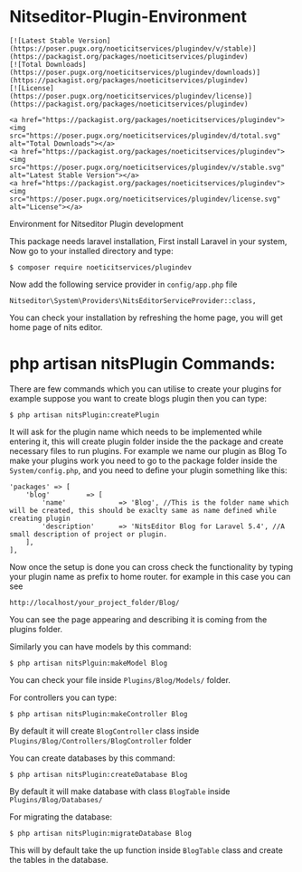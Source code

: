 # Nitseditor-Plugin-Environment

    [![Latest Stable Version](https://poser.pugx.org/noeticitservices/plugindev/v/stable)](https://packagist.org/packages/noeticitservices/plugindev)
    [![Total Downloads](https://poser.pugx.org/noeticitservices/plugindev/downloads)](https://packagist.org/packages/noeticitservices/plugindev)
    [![License](https://poser.pugx.org/noeticitservices/plugindev/license)](https://packagist.org/packages/noeticitservices/plugindev)
    
    <a href="https://packagist.org/packages/noeticitservices/plugindev"><img src="https://poser.pugx.org/noeticitservices/plugindev/d/total.svg" alt="Total Downloads"></a>
    <a href="https://packagist.org/packages/noeticitservices/plugindev"><img src="https://poser.pugx.org/noeticitservices/plugindev/v/stable.svg" alt="Latest Stable Version"></a>
    <a href="https://packagist.org/packages/noeticitservices/plugindev"><img src="https://poser.pugx.org/noeticitservices/plugindev/license.svg" alt="License"></a>
    
Environment for Nitseditor Plugin development

This package needs laravel installation, First install Laravel in your system, Now go to your installed directory and type:

    $ composer require noeticitservices/plugindev
    
Now add the following service provider in `config/app.php` file

    Nitseditor\System\Providers\NitsEditorServiceProvider::class,
    
You can check your installation by refreshing the home page, you will get home page of nits editor.
    
# php artisan nitsPlugin Commands:

There are few commands which you can utilise to create your plugins for example suppose you want to create blogs plugin then you can type:

    $ php artisan nitsPlugin:createPlugin
    
It will ask for the plugin name which needs to be implemented while entering it, this will create plugin folder inside the the package and create necessary files to run plugins.
For example we name our plugin as Blog
To make your plugins work you need to go to the package folder inside the `System/config.php`, and you need to define your plugin something like this:

    'packages' => [
        'blog'         => [
            'name'             => 'Blog', //This is the folder name which will be created, this should be exaclty same as name defined while creating plugin
            'description'      => 'NitsEditor Blog for Laravel 5.4', //A small description of project or plugin.
        ],
    ],
    
Now once the setup is done you can cross check the functionality by typing your plugin name as prefix to home router. for example in this case you can see

    http://localhost/your_project_folder/Blog/
    
You can see the page appearing and describing it is coming from the plugins folder.

Similarly you can have models by this command:

    $ php artisan nitsPlguin:makeModel Blog
    
You can check your file inside `Plugins/Blog/Models/` folder.    
    
For controllers you can type:

    $ php artisan nitsPlugin:makeController Blog
    
By default it will create `BlogController` class inside `Plugins/Blog/Controllers/BlogController` folder

You can create databases by this command:

    $ php artisan nitsPlugin:createDatabase Blog
    
By default it will make database with class `BlogTable` inside `Plugins/Blog/Databases/`
    
For migrating the database:
    
    $ php artisan nitsPlugin:migrateDatabase Blog

This will by default take the up function inside `BlogTable` class and create the tables in the database.     
